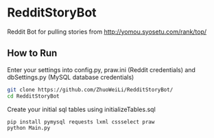 # RedditStoryBot

Reddit Bot for pulling stories from http://yomou.syosetu.com/rank/top/

## How to Run

Enter your settings into config.py, praw.ini (Reddit credentials) and dbSettings.py (MySQL database credentials) 

```bash
git clone https://github.com/ZhuoWeiLi/RedditStoryBot/
cd RedditStoryBot
```
Create your initial sql tables using initializeTables.sql

```bash
pip install pymysql requests lxml cssselect praw 
python Main.py
```
